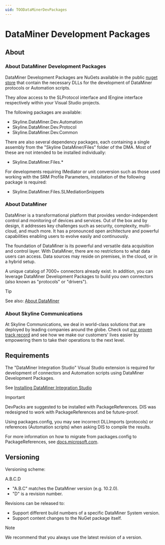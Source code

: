 ```yaml
---
uid: TOODataMinerDevPackages
---
```


# DataMiner Development Packages

## About

### About DataMiner Development Packages

DataMiner Development Packages are NuGets available in the public [nuget store](https://www.nuget.org/) that contain the necessary DLLs for the development of DataMiner protocols or Automation scripts.

They allow access to the SLProtocol interface and IEngine interface respectively within your Visual Studio projects.

The following packages are available:

- Skyline.DataMiner.Dev.Automation
- Skyline.DataMiner.Dev.Protocol
- Skyline.DataMiner.Dev.Common

There are also several dependency packages, each containing a single assembly from the "Skyline DataMiner/Files" folder of the DMA. Most of these are not intended to be installed individually:

- Skyline.DataMiner.Files.*

For developments requiring IMediator or unit conversion such as those used working with the SRM Profile Parameters, installation of the following package is required:
- Skyline.DataMiner.Files.SLMediationSnippets

### About DataMiner

DataMiner is a transformational platform that provides vendor-independent control and monitoring of devices and services. Out of the box and by design, it addresses key challenges such as security, complexity, multi-cloud, and much more. It has a pronounced open architecture and powerful capabilities enabling users to evolve easily and continuously.

The foundation of DataMiner is its powerful and versatile data acquisition and control layer. With DataMiner, there are no restrictions to what data users can access. Data sources may reside on premises, in the cloud, or in a hybrid setup.

A unique catalog of 7000+ connectors already exist. In addition, you can leverage DataMiner Development Packages to build you own connectors (also known as "protocols" or "drivers").

> [!TIP]
> See also: [About DataMiner](https://aka.dataminer.services/about-dataminer)

### About Skyline Communications

At Skyline Communications, we deal in world-class solutions that are deployed by leading companies around the globe. Check out [our proven track record](https://aka.dataminer.services/about-skyline) and see how we make our customers' lives easier by empowering them to take their operations to the next level.

## Requirements

The "DataMiner Integration Studio" Visual Studio extension is required for development of connectors and Automation scripts using DataMiner Development Packages.

See [Installing DataMiner Integration Studio](https://aka.dataminer.services/DisInstallation)

> [!IMPORTANT]
> DevPacks are suggested to be installed with PackageReferences. DIS was redesigned to work with PackageReferences and be future-proof. 
>
> Using packages.config, you may see incorrect DLLImports (protocols) or references (Automation scripts) when asking DIS to compile the results.
> 
> For more information on how to migrate from packages.config to PackageReferences, see [docs.microsoft.com](https://docs.microsoft.com/en-us/nuget/consume-packages/migrate-packages-config-to-package-reference).  

## Versioning

Versioning scheme:

A.B.C.D

- "A.B.C" matches the DataMiner version (e.g. 10.2.0).
- "D" is a revision number.

Revisions can be released to:

- Support different build numbers of a specific DataMiner System version.
- Support content changes to the NuGet package itself.

> [!NOTE]
> We recommend that you always use the latest revision of a version.
